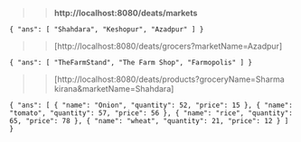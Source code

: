 >> **http://localhost:8080/deats/markets**

`{
      "ans": [
          "Shahdara",
          "Keshopur",
          "Azadpur"
      ]
 }`

>>[http://localhost:8080/deats/grocers?marketName=Azadpur]

`{
     "ans": [
         "TheFarmStand",
         "The Farm Shop",
         "Farmopolis"
     ]
 }`
 
>>[http://localhost:8080/deats/products?groceryName=Sharma kirana&marketName=Shahdara]

`{
     "ans": [
         {
             "name": "Onion",
             "quantity": 52,
             "price": 15
         },
         {
             "name": "tomato",
             "quantity": 57,
             "price": 56
         },
         {
             "name": "rice",
             "quantity": 65,
             "price": 78
         },
         {
             "name": "wheat",
             "quantity": 21,
             "price": 12
         }
     ]
 }`







